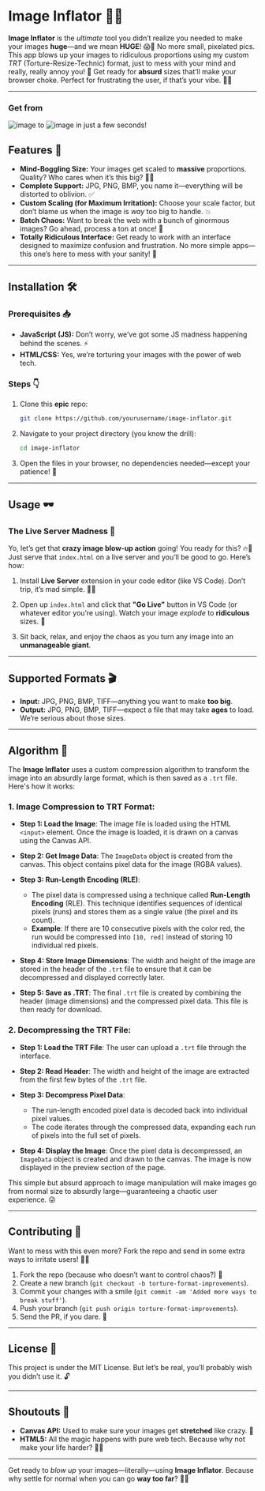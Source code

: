 # **Image Inflator** 🚀📸

**Image Inflator** is the *ultimate* tool you didn’t realize you needed to make your images **huge**—and we mean **HUGE**! 😱👀 No more small, pixelated pics. This app blows up your images to ridiculous proportions using my custom *TRT* (Torture-Resize-Technic) format, just to mess with your mind and really, really annoy you! 🎯 Get ready for **absurd** sizes that’ll make your browser choke. Perfect for frustrating the user, if that’s your vibe. 💯🎉

---

### Get from
![image](https://github.com/user-attachments/assets/2d1969cf-b098-4399-abe9-c87d28c80630)
to
![image](https://github.com/user-attachments/assets/2c4e6df3-8786-4dc1-b351-de07822e5bfe)
in just a few seconds!

## Features 🎨

- **Mind-Boggling Size:** Your images get scaled to **massive** proportions. Quality? Who cares when it’s this big? 🏋️‍♂️
- **Complete Support:** JPG, PNG, BMP, you name it—everything will be distorted to oblivion. ✅
- **Custom Scaling (for Maximum Irritation):** Choose your scale factor, but don’t blame us when the image is *way* too big to handle. 💥
- **Batch Chaos:** Want to break the web with a bunch of ginormous images? Go ahead, process a ton at once! 🔄
- **Totally Ridiculous Interface:** Get ready to work with an interface designed to maximize confusion and frustration. No more simple apps—this one’s here to mess with your sanity! 🤡

---

## Installation 🛠️

### Prerequisites 📥

- **JavaScript (JS):** Don’t worry, we’ve got some JS madness happening behind the scenes. ⚡
- **HTML/CSS:** Yes, we’re torturing your images with the power of web tech.
  
### Steps 👇

1. Clone this **epic** repo:
   ```bash
   git clone https://github.com/yourusername/image-inflator.git
   ```

2. Navigate to your project directory (you know the drill):
   ```bash
   cd image-inflator
   ```

3. Open the files in your browser, no dependencies needed—except your patience! 🎯

---

## Usage 🕶️

### The Live Server Madness 🚀

Yo, let’s get that **crazy image blow-up action** going! You ready for this? 🔥👑 Just serve that `index.html` on a live server and you’ll be good to go. Here’s how:

1. Install **Live Server** extension in your code editor (like VS Code). Don’t trip, it’s mad simple. 👨‍💻
   
2. Open up `index.html` and click that **"Go Live"** button in VS Code (or whatever editor you’re using). Watch your image *explode* to **ridiculous** sizes. 🤯

3. Sit back, relax, and enjoy the chaos as you turn any image into an **unmanageable giant**. 

---

## Supported Formats 🎬

- **Input:** JPG, PNG, BMP, TIFF—anything you want to make **too big**. 
- **Output:** JPG, PNG, BMP, TIFF—expect a file that may take **ages** to load. We’re serious about those sizes.

---

## Algorithm 🧠

The **Image Inflator** uses a custom compression algorithm to transform the image into an absurdly large format, which is then saved as a `.trt` file. Here's how it works:

### 1. **Image Compression to TRT Format**:

- **Step 1: Load the Image**: The image file is loaded using the HTML `<input>` element. Once the image is loaded, it is drawn on a canvas using the Canvas API.

- **Step 2: Get Image Data**: The `ImageData` object is created from the canvas. This object contains pixel data for the image (RGBA values).

- **Step 3: Run-Length Encoding (RLE)**:
  - The pixel data is compressed using a technique called **Run-Length Encoding** (RLE). This technique identifies sequences of identical pixels (runs) and stores them as a single value (the pixel and its count).
  - **Example**: If there are 10 consecutive pixels with the color red, the run would be compressed into `[10, red]` instead of storing 10 individual red pixels.

- **Step 4: Store Image Dimensions**: The width and height of the image are stored in the header of the `.trt` file to ensure that it can be decompressed and displayed correctly later.

- **Step 5: Save as .TRT**: The final `.trt` file is created by combining the header (image dimensions) and the compressed pixel data. This file is then ready for download.

### 2. **Decompressing the TRT File**:

- **Step 1: Load the TRT File**: The user can upload a `.trt` file through the interface.
  
- **Step 2: Read Header**: The width and height of the image are extracted from the first few bytes of the `.trt` file.

- **Step 3: Decompress Pixel Data**:
  - The run-length encoded pixel data is decoded back into individual pixel values.
  - The code iterates through the compressed data, expanding each run of pixels into the full set of pixels.
  
- **Step 4: Display the Image**: Once the pixel data is decompressed, an `ImageData` object is created and drawn to the canvas. The image is now displayed in the preview section of the page.

This simple but absurd approach to image manipulation will make images go from normal size to absurdly large—guaranteeing a chaotic user experience. 😜

---

## Contributing 🤝

Want to mess with this even more? Fork the repo and send in some extra ways to irritate users! 👯‍♂️

1. Fork the repo (because who doesn’t want to control chaos?) 🍴
2. Create a new branch (`git checkout -b torture-format-improvements`).
3. Commit your changes with a smile (`git commit -am 'Added more ways to break stuff'`).
4. Push your branch (`git push origin torture-format-improvements`).
5. Send the PR, if you dare. 🙌

---

## License 📝

This project is under the MIT License. But let’s be real, you’ll probably wish you didn’t use it. 🔓

---

## Shoutouts 🙌

- **Canvas API:** Used to make sure your images get **stretched** like crazy. 🎨
- **HTML5:** All the magic happens with pure web tech. Because why not make your life harder? 🧙‍♂️

---

Get ready to *blow up* your images—literally—using **Image Inflator**. Because why settle for normal when you can go **way too far**? 🎉💥
